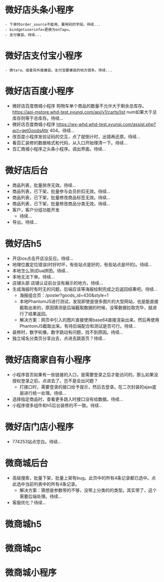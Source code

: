 # 微好店头条小程序
    - 下单时order_source不能用，要用别的字段。待续...
    - bindgetuserinfo=更换为onTap=。
    - 支付兼容。待续...
# 微好店支付宝小程序
    - 换taro。或者另外做兼容。支付宝要兼容的地方很多。待续...

# 微好店百度小程序
* 微好店百度商城小程序 购物车单个商品的数量不允许大于剩余总库存。https://api-mstore.whd-test.xyunqi.com/api/v1/carts/list num如果大于总库存则等于总库存。待续...
* 微好店百度商城小程序 https://wx-whd.whd-test.xyunqi.com/assist.php?act=getGoodsAttr 404。待续...
* 改百度小程序发验证码的交互，点了就倒计时，出错再还原。待续...
* 看百汇装修的数据格式和代码，从入口开始理清一下。待续...
* 百汇商城小程序之头条小程序。调出界面。待续...

# 微好店后台
* 商品列表，批量排序无效。待续...
* 商品列表，已下架，批量参与会员折扣无效。待续...
* 商品列表，已下架，批量修改商品标签无效。待续...
* 商品列表，已下架，批量修改商品分类无效。待续...
* 客户，客户分组功能开发
    - 待续...
* 导出。待续...

# 微好店h5
* 开店ios点击开店没反应。待续...
* 地理位置定位错误(时好时坏，有些站点是好的，有些站点是坏的)。待续...
* 本地怎么测试lua拼团。待续...
* 本地无法下单。待续...
* 店铺头部 店铺认证前台没有展示的地方。待续...
* 生成海报时有时无的问题。后端应该等海报绘制完成之后返回结果吧。待续...
    - 海报组合页：/poster?goods_id=430&style=1
    - 本地PhantomJS进行测试，发现即使是很多图片的大型网站，也是能直接截取出来的，原因猜测是后端截取数据的时候，没等数据拉取完毕，就进行了结果返回。
    - 解决方案：网页中引入的图片直接使用base64直接渲染出来。然后再使用PhantomJS截取出来。有待后端配合和测试是否可行。待续...
* 装修时，数字轮播，数字跳动有问题，找不到原因。待续...
* 独立域名分类页分享出去，点进去跳首页？待续...

# 微好店商家自有小程序
* 小程序首页如果有一些链接的入口，是需要登录之后才能访问的。那么如果没授权登录之前。点进去了。岂不是会出问题？
    - 打接口时，需要登录的接口给予提示，然后去登录。在二次封装的ajax底层进行统一处理。待续...
* 选择指定商品时，查看更多跳入时接口没有给数据。待续...
* 小程序很多组件和h5后台装修的不一致。待续...

# 微好店门店小程序
* 774253站点空白。待续...

# 微商城后台
* 高级搜索，批量下架，批量上架有bug。此页中的所有4条记录都已选中。点此选中当前列表中的所有4条记录。
    - 解决方案：猜想是参数带的不够，没带上分类的的类型。其实带了，这个需要后端处理。待续...
* 客服优化？待续...

# 微商城h5

# 微商城pc

# 微商城小程序
